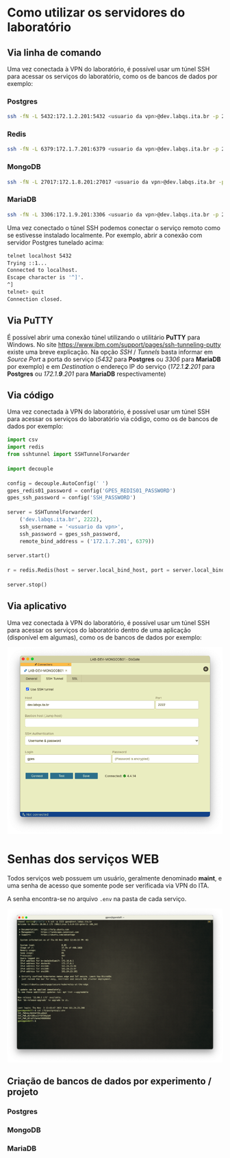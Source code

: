 # Como utilizar os servidores do laboratório

## Via linha de comando

Uma vez conectada à VPN do laboratório, é possível usar um túnel SSH para acessar os serviços do laboratório, como os de bancos de dados por exemplo:

### Postgres
```bash
ssh -fN -L 5432:172.1.2.201:5432 <usuario da vpn>@dev.labqs.ita.br -p 2222
```

### Redis
```bash
ssh -fN -L 6379:172.1.7.201:6379 <usuario da vpn>@dev.labqs.ita.br -p 2222
```

### MongoDB
```bash
ssh -fN -L 27017:172.1.8.201:27017 <usuario da vpn>@dev.labqs.ita.br -p 2222
```

### MariaDB
```bash
ssh -fN -L 3306:172.1.9.201:3306 <usuario da vpn>@dev.labqs.ita.br -p 2222
```

Uma vez conectado o túnel SSH podemos conectar o serviço remoto como se estivesse instalado localmente. Por exemplo, abrir a conexão com servidor Postgres tunelado acima:

```bash
telnet localhost 5432
Trying ::1...
Connected to localhost.
Escape character is '^]'.
^]
telnet> quit
Connection closed.
```


## Via PuTTY

É possível abrir uma conexão túnel utilizando o utilitário **PuTTY** para Windows. No site https://www.ibm.com/support/pages/ssh-tunneling-putty existe uma breve explicação. Na opção _SSH_ / _Tunnels_ basta informar em _Source Port_ a porta do serviço (_5432_ para **Postgres** ou _3306_ para **MariaDB** por exemplo) e em _Destination_ o endereço IP do serviço (_172.1.**2**.201_ para **Postgres** ou _172.1.**9**.201_ para **MariaDB** respectivamente)


## Via código

Uma vez conectada à VPN do laboratório, é possível usar um túnel SSH para acessar os serviços do laboratório via código, como os de bancos de dados por exemplo:

```python
import csv
import redis
from sshtunnel import SSHTunnelForwarder

import decouple

config = decouple.AutoConfig(' ')
gpes_redis01_password = config('GPES_REDIS01_PASSWORD')
gpes_ssh_password = config('SSH_PASSWORD')

server = SSHTunnelForwarder(
    ('dev.labqs.ita.br', 2222),
    ssh_username = '<usuario da vpn>',
    ssh_password = gpes_ssh_password,
    remote_bind_address = ('172.1.7.201', 6379))

server.start()

r = redis.Redis(host = server.local_bind_host, port = server.local_bind_port, password = gpes_redis01_password)

server.stop()
```


## Via aplicativo

Uma vez conectada à VPN do laboratório, é possível usar um túnel SSH para acessar os serviços do laboratório dentro de uma aplicação (disponível em algumas), como os de bancos de dados por exemplo:

![Configuração túnel SSH do "_DbGate_"](./images/dbgate-ssh.png)


# Senhas dos serviços WEB

Todos serviços web possuem um usuário, geralmente denominado **maint**, e uma senha de acesso que somente pode ser verificada via VPN do ITA.

A senha encontra-se no arquivo `.env` na pasta de cada serviço.

![Exemplo de sessão SSH para recuperar senhas do Postgres"](./images/sessaon-vpn-test.png)


## Criação de bancos de dados por experimento / projeto

### Postgres

### MongoDB


### MariaDB